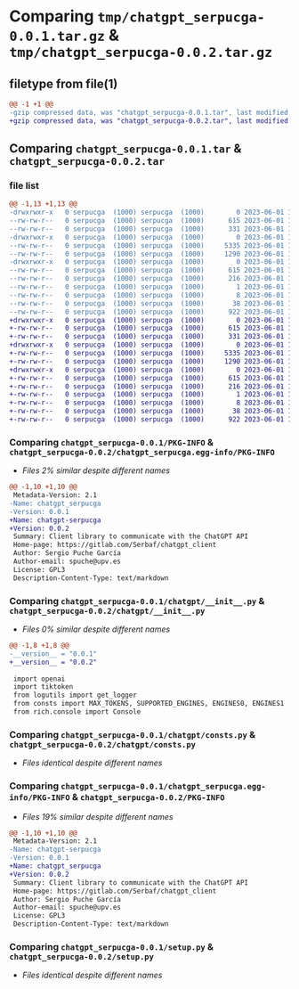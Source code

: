 # Comparing `tmp/chatgpt_serpucga-0.0.1.tar.gz` & `tmp/chatgpt_serpucga-0.0.2.tar.gz`

## filetype from file(1)

```diff
@@ -1 +1 @@
-gzip compressed data, was "chatgpt_serpucga-0.0.1.tar", last modified: Thu Jun  1 12:01:35 2023, max compression
+gzip compressed data, was "chatgpt_serpucga-0.0.2.tar", last modified: Thu Jun  1 12:24:08 2023, max compression
```

## Comparing `chatgpt_serpucga-0.0.1.tar` & `chatgpt_serpucga-0.0.2.tar`

### file list

```diff
@@ -1,13 +1,13 @@
-drwxrwxr-x   0 serpucga  (1000) serpucga  (1000)        0 2023-06-01 12:01:35.635851 chatgpt_serpucga-0.0.1/
--rw-rw-r--   0 serpucga  (1000) serpucga  (1000)      615 2023-06-01 12:01:35.635851 chatgpt_serpucga-0.0.1/PKG-INFO
--rw-rw-r--   0 serpucga  (1000) serpucga  (1000)      331 2023-06-01 11:59:51.000000 chatgpt_serpucga-0.0.1/README.md
-drwxrwxr-x   0 serpucga  (1000) serpucga  (1000)        0 2023-06-01 12:01:35.631851 chatgpt_serpucga-0.0.1/chatgpt/
--rw-rw-r--   0 serpucga  (1000) serpucga  (1000)     5335 2023-06-01 11:54:49.000000 chatgpt_serpucga-0.0.1/chatgpt/__init__.py
--rw-rw-r--   0 serpucga  (1000) serpucga  (1000)     1290 2023-06-01 11:37:17.000000 chatgpt_serpucga-0.0.1/chatgpt/consts.py
-drwxrwxr-x   0 serpucga  (1000) serpucga  (1000)        0 2023-06-01 12:01:35.635851 chatgpt_serpucga-0.0.1/chatgpt_serpucga.egg-info/
--rw-rw-r--   0 serpucga  (1000) serpucga  (1000)      615 2023-06-01 12:01:35.000000 chatgpt_serpucga-0.0.1/chatgpt_serpucga.egg-info/PKG-INFO
--rw-rw-r--   0 serpucga  (1000) serpucga  (1000)      216 2023-06-01 12:01:35.000000 chatgpt_serpucga-0.0.1/chatgpt_serpucga.egg-info/SOURCES.txt
--rw-rw-r--   0 serpucga  (1000) serpucga  (1000)        1 2023-06-01 12:01:35.000000 chatgpt_serpucga-0.0.1/chatgpt_serpucga.egg-info/dependency_links.txt
--rw-rw-r--   0 serpucga  (1000) serpucga  (1000)        8 2023-06-01 12:01:35.000000 chatgpt_serpucga-0.0.1/chatgpt_serpucga.egg-info/top_level.txt
--rw-rw-r--   0 serpucga  (1000) serpucga  (1000)       38 2023-06-01 12:01:35.635851 chatgpt_serpucga-0.0.1/setup.cfg
--rw-rw-r--   0 serpucga  (1000) serpucga  (1000)      922 2023-06-01 12:00:58.000000 chatgpt_serpucga-0.0.1/setup.py
+drwxrwxr-x   0 serpucga  (1000) serpucga  (1000)        0 2023-06-01 12:24:08.656106 chatgpt_serpucga-0.0.2/
+-rw-rw-r--   0 serpucga  (1000) serpucga  (1000)      615 2023-06-01 12:24:08.656106 chatgpt_serpucga-0.0.2/PKG-INFO
+-rw-rw-r--   0 serpucga  (1000) serpucga  (1000)      331 2023-06-01 11:59:51.000000 chatgpt_serpucga-0.0.2/README.md
+drwxrwxr-x   0 serpucga  (1000) serpucga  (1000)        0 2023-06-01 12:24:08.652106 chatgpt_serpucga-0.0.2/chatgpt/
+-rw-rw-r--   0 serpucga  (1000) serpucga  (1000)     5335 2023-06-01 12:23:33.000000 chatgpt_serpucga-0.0.2/chatgpt/__init__.py
+-rw-rw-r--   0 serpucga  (1000) serpucga  (1000)     1290 2023-06-01 11:37:17.000000 chatgpt_serpucga-0.0.2/chatgpt/consts.py
+drwxrwxr-x   0 serpucga  (1000) serpucga  (1000)        0 2023-06-01 12:24:08.652106 chatgpt_serpucga-0.0.2/chatgpt_serpucga.egg-info/
+-rw-rw-r--   0 serpucga  (1000) serpucga  (1000)      615 2023-06-01 12:24:08.000000 chatgpt_serpucga-0.0.2/chatgpt_serpucga.egg-info/PKG-INFO
+-rw-rw-r--   0 serpucga  (1000) serpucga  (1000)      216 2023-06-01 12:24:08.000000 chatgpt_serpucga-0.0.2/chatgpt_serpucga.egg-info/SOURCES.txt
+-rw-rw-r--   0 serpucga  (1000) serpucga  (1000)        1 2023-06-01 12:24:08.000000 chatgpt_serpucga-0.0.2/chatgpt_serpucga.egg-info/dependency_links.txt
+-rw-rw-r--   0 serpucga  (1000) serpucga  (1000)        8 2023-06-01 12:24:08.000000 chatgpt_serpucga-0.0.2/chatgpt_serpucga.egg-info/top_level.txt
+-rw-rw-r--   0 serpucga  (1000) serpucga  (1000)       38 2023-06-01 12:24:08.656106 chatgpt_serpucga-0.0.2/setup.cfg
+-rw-rw-r--   0 serpucga  (1000) serpucga  (1000)      922 2023-06-01 12:00:58.000000 chatgpt_serpucga-0.0.2/setup.py
```

### Comparing `chatgpt_serpucga-0.0.1/PKG-INFO` & `chatgpt_serpucga-0.0.2/chatgpt_serpucga.egg-info/PKG-INFO`

 * *Files 2% similar despite different names*

```diff
@@ -1,10 +1,10 @@
 Metadata-Version: 2.1
-Name: chatgpt_serpucga
-Version: 0.0.1
+Name: chatgpt-serpucga
+Version: 0.0.2
 Summary: Client library to communicate with the ChatGPT API
 Home-page: https://gitlab.com/Serbaf/chatgpt_client
 Author: Sergio Puche García
 Author-email: spuche@upv.es
 License: GPL3
 Description-Content-Type: text/markdown
```

### Comparing `chatgpt_serpucga-0.0.1/chatgpt/__init__.py` & `chatgpt_serpucga-0.0.2/chatgpt/__init__.py`

 * *Files 0% similar despite different names*

```diff
@@ -1,8 +1,8 @@
-__version__ = "0.0.1"
+__version__ = "0.0.2"
 
 import openai
 import tiktoken
 from logutils import get_logger
 from consts import MAX_TOKENS, SUPPORTED_ENGINES, ENGINES0, ENGINES1
 from rich.console import Console
```

### Comparing `chatgpt_serpucga-0.0.1/chatgpt/consts.py` & `chatgpt_serpucga-0.0.2/chatgpt/consts.py`

 * *Files identical despite different names*

### Comparing `chatgpt_serpucga-0.0.1/chatgpt_serpucga.egg-info/PKG-INFO` & `chatgpt_serpucga-0.0.2/PKG-INFO`

 * *Files 19% similar despite different names*

```diff
@@ -1,10 +1,10 @@
 Metadata-Version: 2.1
-Name: chatgpt-serpucga
-Version: 0.0.1
+Name: chatgpt_serpucga
+Version: 0.0.2
 Summary: Client library to communicate with the ChatGPT API
 Home-page: https://gitlab.com/Serbaf/chatgpt_client
 Author: Sergio Puche García
 Author-email: spuche@upv.es
 License: GPL3
 Description-Content-Type: text/markdown
```

### Comparing `chatgpt_serpucga-0.0.1/setup.py` & `chatgpt_serpucga-0.0.2/setup.py`

 * *Files identical despite different names*

